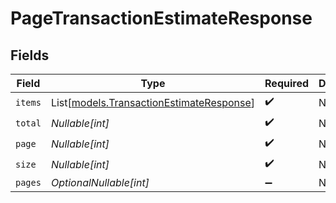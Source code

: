 # PageTransactionEstimateResponse


## Fields

| Field                                                                                | Type                                                                                 | Required                                                                             | Description                                                                          |
| ------------------------------------------------------------------------------------ | ------------------------------------------------------------------------------------ | ------------------------------------------------------------------------------------ | ------------------------------------------------------------------------------------ |
| `items`                                                                              | List[[models.TransactionEstimateResponse](../models/transactionestimateresponse.md)] | :heavy_check_mark:                                                                   | N/A                                                                                  |
| `total`                                                                              | *Nullable[int]*                                                                      | :heavy_check_mark:                                                                   | N/A                                                                                  |
| `page`                                                                               | *Nullable[int]*                                                                      | :heavy_check_mark:                                                                   | N/A                                                                                  |
| `size`                                                                               | *Nullable[int]*                                                                      | :heavy_check_mark:                                                                   | N/A                                                                                  |
| `pages`                                                                              | *OptionalNullable[int]*                                                              | :heavy_minus_sign:                                                                   | N/A                                                                                  |
